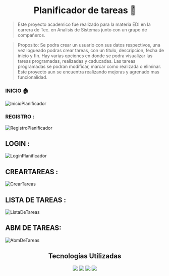 <h1 align="center"> Planificador de tareas 📅</h1>

> Este proyecto academico fue realizado para la materia EDI en la carrera de Tec. en Analisis de Sistemas junto con un grupo de compañeros.

>Proposito: Se podra crear un usuario con sus datos respectivos, una vez logueado podras crear tareas, con un titulo, descripcion, fecha de inicio y fin. 
>Hay varias opciones en donde se podra visualizar las tareas programadas, realizadas y caducadas. Las tareas programadas se podran modificar, marcar como realizada o eliminar. 
>Este proyecto aun se encuentra realizando mejoras y agrenado mas funcionalidad. 

### INICIO :house:
![InicioPlanificador](https://i.postimg.cc/RCYj42T1/index.jpg)
### REGISTRO :
![RegistroPlanificador](https://i.postimg.cc/59F64WVb/registro.jpg)
## LOGIN :
![LoginPlanificador](https://i.postimg.cc/T1mwCg9p/login.jpg)
## CREARTAREAS :
![CrearTareas](https://i.postimg.cc/1t84VLV0/crear-tarea.jpg)
## LISTA DE TAREAS :
![ListaDeTareas](https://i.postimg.cc/B6RbTM2r/tareas-progr.jpg)
## ABM DE TAREAS:
![AbmDeTareas](https://i.postimg.cc/hPSS6XKz/abmtareas.jpg)

<div align="center">
    <h2>Tecnologías Utilizadas</h2>
        <img src="https://img.shields.io/badge/PHP-7B66D7?style=for-the-badge&logo=php&logoColor=white"/>
       <img src="https://img.shields.io/badge/CSS3-1572B6?style=for-the-badge&logo=css3&logoColor=white" /> 
       <img src="https://img.shields.io/badge/HTML5-E34F26?style=for-the-badge&logo=html5&logoColor=white" />
       <img src="https://img.shields.io/badge/MySQL-00000F?style=for-the-badge&logo=mysql&logoColor=white" />   

</div>
